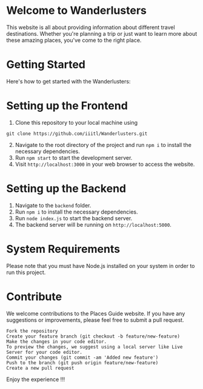 # Welcome to Wanderlusters

This website is all about providing information about different travel destinations. Whether you're planning a trip or just want to learn more about these amazing places, you've come to the right place.

# Getting Started

Here's how to get started with the Wanderlusters:

# Setting up the Frontend

1.  Clone this repository to your local machine using
```
git clone https://github.com/iiitl/Wanderlusters.git
```
2.  Navigate to the root directory of the project and run `npm i` to install the necessary dependencies.
3.  Run `npm start` to start the development server.
4.  Visit `http://localhost:3000` in your web browser to access the website.

# Setting up the Backend

1.  Navigate to the `backend` folder.
2.  Run `npm i` to install the necessary dependencies.
3.  Run `node index.js` to start the backend server.
4.  The backend server will be running on `http://localhost:5000`.

# System Requirements

Please note that you must have Node.js installed on your system in order to run this project.

# Contribute

We welcome contributions to the Places Guide website. If you have any suggestions or improvements, please feel free to submit a pull request. 

```
Fork the repository
Create your feature branch (git checkout -b feature/new-feature)
Make the changes in your code editor.
To preview the changes, we suggest using a local server like Live Server for your code editor.
Commit your changes (git commit -am 'Added new feature')
Push to the branch (git push origin feature/new-feature)
Create a new pull request
```

Enjoy the experience !!!
